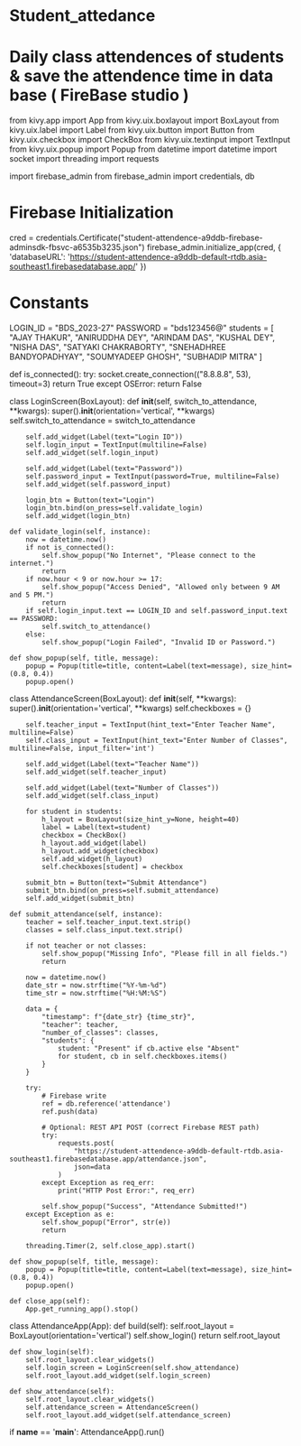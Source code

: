 # Student_attedance
# Daily class attendences of students &amp; save the attendence time in data base ( FireBase studio )
 
from kivy.app import App
from kivy.uix.boxlayout import BoxLayout
from kivy.uix.label import Label
from kivy.uix.button import Button
from kivy.uix.checkbox import CheckBox
from kivy.uix.textinput import TextInput
from kivy.uix.popup import Popup
from datetime import datetime
import socket
import threading
import requests

import firebase_admin
from firebase_admin import credentials, db

# Firebase Initialization
cred = credentials.Certificate("student-attendence-a9ddb-firebase-adminsdk-fbsvc-a6535b3235.json")
firebase_admin.initialize_app(cred, {
    'databaseURL': 'https://student-attendence-a9ddb-default-rtdb.asia-southeast1.firebasedatabase.app/'
})

# Constants
LOGIN_ID = "BDS_2023-27"
PASSWORD = "bds123456@"
students = [
    "AJAY THAKUR", "ANIRUDDHA DEY", "ARINDAM DAS", "KUSHAL DEY",
    "NISHA DAS", "SATYAKI CHAKRABORTY", "SNEHADHREE BANDYOPADHYAY",
    "SOUMYADEEP GHOSH", "SUBHADIP MITRA"
]

def is_connected():
    try:
        socket.create_connection(("8.8.8.8", 53), timeout=3)
        return True
    except OSError:
        return False

class LoginScreen(BoxLayout):
    def __init__(self, switch_to_attendance, **kwargs):
        super().__init__(orientation='vertical', **kwargs)
        self.switch_to_attendance = switch_to_attendance

        self.add_widget(Label(text="Login ID"))
        self.login_input = TextInput(multiline=False)
        self.add_widget(self.login_input)

        self.add_widget(Label(text="Password"))
        self.password_input = TextInput(password=True, multiline=False)
        self.add_widget(self.password_input)

        login_btn = Button(text="Login")
        login_btn.bind(on_press=self.validate_login)
        self.add_widget(login_btn)

    def validate_login(self, instance):
        now = datetime.now()
        if not is_connected():
            self.show_popup("No Internet", "Please connect to the internet.")
            return
        if now.hour < 9 or now.hour >= 17:
            self.show_popup("Access Denied", "Allowed only between 9 AM and 5 PM.")
            return
        if self.login_input.text == LOGIN_ID and self.password_input.text == PASSWORD:
            self.switch_to_attendance()
        else:
            self.show_popup("Login Failed", "Invalid ID or Password.")

    def show_popup(self, title, message):
        popup = Popup(title=title, content=Label(text=message), size_hint=(0.8, 0.4))
        popup.open()

class AttendanceScreen(BoxLayout):
    def __init__(self, **kwargs):
        super().__init__(orientation='vertical', **kwargs)
        self.checkboxes = {}

        self.teacher_input = TextInput(hint_text="Enter Teacher Name", multiline=False)
        self.class_input = TextInput(hint_text="Enter Number of Classes", multiline=False, input_filter='int')

        self.add_widget(Label(text="Teacher Name"))
        self.add_widget(self.teacher_input)

        self.add_widget(Label(text="Number of Classes"))
        self.add_widget(self.class_input)

        for student in students:
            h_layout = BoxLayout(size_hint_y=None, height=40)
            label = Label(text=student)
            checkbox = CheckBox()
            h_layout.add_widget(label)
            h_layout.add_widget(checkbox)
            self.add_widget(h_layout)
            self.checkboxes[student] = checkbox

        submit_btn = Button(text="Submit Attendance")
        submit_btn.bind(on_press=self.submit_attendance)
        self.add_widget(submit_btn)

    def submit_attendance(self, instance):
        teacher = self.teacher_input.text.strip()
        classes = self.class_input.text.strip()

        if not teacher or not classes:
            self.show_popup("Missing Info", "Please fill in all fields.")
            return

        now = datetime.now()
        date_str = now.strftime("%Y-%m-%d")
        time_str = now.strftime("%H:%M:%S")

        data = {
            "timestamp": f"{date_str} {time_str}",
            "teacher": teacher,
            "number_of_classes": classes,
            "students": {
                student: "Present" if cb.active else "Absent"
                for student, cb in self.checkboxes.items()
            }
        }

        try:
            # Firebase write
            ref = db.reference('attendance')
            ref.push(data)

            # Optional: REST API POST (correct Firebase REST path)
            try:
                requests.post(
                    "https://student-attendence-a9ddb-default-rtdb.asia-southeast1.firebasedatabase.app/attendance.json",
                    json=data
                )
            except Exception as req_err:
                print("HTTP Post Error:", req_err)

            self.show_popup("Success", "Attendance Submitted!")
        except Exception as e:
            self.show_popup("Error", str(e))
            return

        threading.Timer(2, self.close_app).start()

    def show_popup(self, title, message):
        popup = Popup(title=title, content=Label(text=message), size_hint=(0.8, 0.4))
        popup.open()

    def close_app(self):
        App.get_running_app().stop()

class AttendanceApp(App):
    def build(self):
        self.root_layout = BoxLayout(orientation='vertical')
        self.show_login()
        return self.root_layout

    def show_login(self):
        self.root_layout.clear_widgets()
        self.login_screen = LoginScreen(self.show_attendance)
        self.root_layout.add_widget(self.login_screen)

    def show_attendance(self):
        self.root_layout.clear_widgets()
        self.attendance_screen = AttendanceScreen()
        self.root_layout.add_widget(self.attendance_screen)

if __name__ == '__main__':
    AttendanceApp().run()

